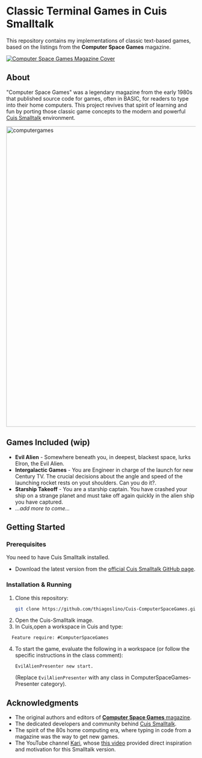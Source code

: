 # Classic Terminal Games in Cuis Smalltalk

This repository contains my implementations of classic text-based games, based on the listings from the **Computer Space Games** magazine.

[![Computer Space Games Magazine Cover](https://img.shields.io/badge/Inspired%20by-Computer%20Space%20Games-orange)](https://drive.google.com/file/d/0Bxv0SsvibDMTNlMwTi1PTlVxc2M/view)


## About

"Computer Space Games" was a legendary magazine from the early 1980s that published source code for games, often in BASIC, for readers to type into their home computers. This project revives that spirit of learning and fun by porting those classic game concepts to the modern and powerful [Cuis Smalltalk](https://cuis-smalltalk.github.io/) environment.

<img width="1406" height="798" alt="computergames" src="https://github.com/user-attachments/assets/b9e1349c-674a-44b2-a7b4-c076ea2fb7c2" />

## Games Included (wip)

*   **Evil Alien** - Somewhere beneath you, in deepest, blackest space, lurks Elron, the Evil Alien.
*   **Intergalactic Games** - You are Engineer in charge of the launch for new Century TV. The crucial decisions about the angle and speed of the launching rocket rests on yout shoulders. Can you do it?.
*   **Starship Takeoff** - You are a starship captain. You have crashed your ship on a strange planet and must take off again quickly in the alien ship you have captured.
*   *...add more to come...*

## Getting Started

### Prerequisites

You need to have Cuis Smalltalk installed.
*   Download the latest version from the [official Cuis Smalltalk GitHub page](https://github.com/Cuis-Smalltalk/Cuis-Smalltalk-Dev).

### Installation & Running

1.  Clone this repository:
    ```bash
    git clone https://github.com/thiagoslino/Cuis-ComputerSpaceGames.git
    ```
2.  Open the Cuis-Smalltalk image.
3.  In Cuis,open a workspace in Cuis and type:
```smalltalk
  Feature require: #ComputerSpaceGames
```
4.  To start the game, evaluate the following in a workspace (or follow the specific instructions in the class comment):
    ```smalltalk
    EvilAlienPresenter new start.
    ```
    (Replace `EvilAlienPresenter` with any class in ComputerSpaceGames-Presenter category).


## Acknowledgments

*   The original authors and editors of [**Computer Space Games** magazine](https://usborne.com/gb/books/computer-and-coding-books).
*   The dedicated developers and community behind [Cuis Smalltalk](https://cuis-smalltalk.github.io/).
*   The spirit of the 80s home computing era, where typing in code from a magazine was the way to get new games.
*   The YouTube channel [Kari](https://www.youtube.com/@Kari_78), whose [this video](https://www.youtube.com/watch?v=Oo47qPvs3HQ) provided direct inspiration and motivation for this Smalltalk version.
